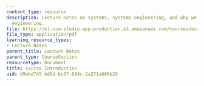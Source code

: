 ```yaml
---
content_type: resource
description: Lecture notes on systems, systems engineering, and why we study systems
  engineering.
file: https://ol-ocw-studio-app-production.s3.amazonaws.com/courses/esd-33-systems-engineering-summer-2010/d9ebd745bd9dbc37604c2a271a866b29_MITESD_33SUM10_lec01.pdf
file_type: application/pdf
learning_resource_types:
- Lecture Notes
parent_title: Lecture Notes
parent_type: CourseSection
resourcetype: Document
title: Course Introduction
uid: d9ebd745-bd9d-bc37-604c-2a271a866b29
---
```

